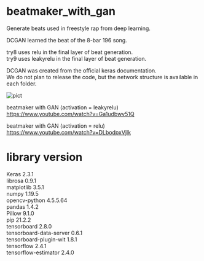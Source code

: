 # beatmaker_with_gan

Generate beats used in freestyle rap from deep learning.  

DCGAN learned the beat of the 8-bar 196 song.  

try8 uses relu in the final layer of beat generation.  
try9 uses leakyrelu in the final layer of beat generation.  

DCGAN was created from the official keras documentation.  
We do not plan to release the code, but the network structure is available in each folder.  


![pict](https://user-images.githubusercontent.com/52575713/164954235-54693522-9bc3-4174-882f-817518060d97.PNG)


beatmaker with GAN (activation = leakyrelu)  
https://www.youtube.com/watch?v=Ga1udbwv51Q  

beatmaker with GAN (activation = relu)  
https://www.youtube.com/watch?v=DLbodpxVjlk  





# library version

Keras                   2.3.1  
librosa                 0.9.1  
matplotlib              3.5.1  
numpy                   1.19.5  
opencv-python           4.5.5.64  
pandas                  1.4.2  
Pillow                  9.1.0  
pip                     21.2.2  
tensorboard             2.8.0  
tensorboard-data-server 0.6.1  
tensorboard-plugin-wit  1.8.1  
tensorflow              2.4.1  
tensorflow-estimator    2.4.0  





